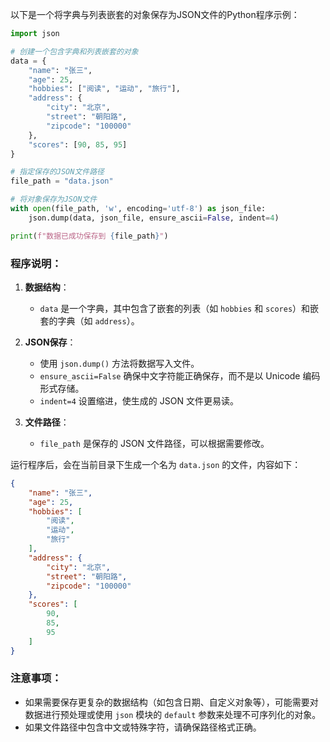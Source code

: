 以下是一个将字典与列表嵌套的对象保存为JSON文件的Python程序示例：

```python
import json

# 创建一个包含字典和列表嵌套的对象
data = {
    "name": "张三",
    "age": 25,
    "hobbies": ["阅读", "运动", "旅行"],
    "address": {
        "city": "北京",
        "street": "朝阳路",
        "zipcode": "100000"
    },
    "scores": [90, 85, 95]
}

# 指定保存的JSON文件路径
file_path = "data.json"

# 将对象保存为JSON文件
with open(file_path, 'w', encoding='utf-8') as json_file:
    json.dump(data, json_file, ensure_ascii=False, indent=4)

print(f"数据已成功保存到 {file_path}")
```

### 程序说明：
1. **数据结构**：
   - `data` 是一个字典，其中包含了嵌套的列表（如 `hobbies` 和 `scores`）和嵌套的字典（如 `address`）。

2. **JSON保存**：
   - 使用 `json.dump()` 方法将数据写入文件。
   - `ensure_ascii=False` 确保中文字符能正确保存，而不是以 Unicode 编码形式存储。
   - `indent=4` 设置缩进，使生成的 JSON 文件更易读。

3. **文件路径**：
   - `file_path` 是保存的 JSON 文件路径，可以根据需要修改。

运行程序后，会在当前目录下生成一个名为 `data.json` 的文件，内容如下：

```json
{
    "name": "张三",
    "age": 25,
    "hobbies": [
        "阅读",
        "运动",
        "旅行"
    ],
    "address": {
        "city": "北京",
        "street": "朝阳路",
        "zipcode": "100000"
    },
    "scores": [
        90,
        85,
        95
    ]
}
```

### 注意事项：
- 如果需要保存更复杂的数据结构（如包含日期、自定义对象等），可能需要对数据进行预处理或使用 `json` 模块的 `default` 参数来处理不可序列化的对象。
- 如果文件路径中包含中文或特殊字符，请确保路径格式正确。